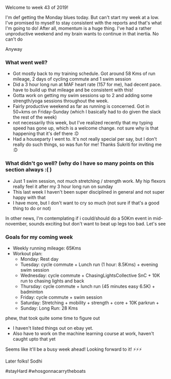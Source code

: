 Welcome to week 43 of 2019!

I'm def getting the Monday blues today. But can't start my week at a low. I've promised to myself to stay consistent with the reports and that's what I'm going to do! After all, momentum is a huge thing. I've had a rather unproductive weekend and my brain wants to continue in that inertia. No can't do 

Anyway
### What went well?
* Got mostly back to my training schedule. Got around 58 Kms of run mileage, 2 days of cycling commute and 1 swim session
* Did a 3 hour long run at MAF heart rate (157 for me), had decent pace. have to build up that mileage and be consistent with this!
* Gotta work on getting my swim sessions up to 2 and adding some strength/yoga sessions throughout the week.
* Fairly productive weekend as far as running is concerned. Got in 50+kms on Friday-Sunday (which I basically had to do given the slack the rest of the week)
* not necessarily this week, but I've realized recently that my typing speed has gone up, which is a welcome change. not sure why is that happening that it's def there :D
* Had a houseparty I went to. It's not really special per say, but I don't really do such things, so was fun for me! Thanks Sukriti for inviting me :D

### What didn't go well? (why do I have so many points on this section always :( )
* Just 1 swim session, not much stretching / strength work. My hip flexors really feel it after my 3 hour long run on sunday
* This last week I haven't been super disciplined in general and not super happy with that
* I have more, but I don't want to cry so much (not sure if that's a good thing to do or not)


In other news, I'm contemplating if i could/should do a 50Km event in mid-november, sounds exciting but don't want to beat up legs too bad. Let's see

### Goals for my coming week
* Weekly running mileage: 65Kms
* Workout plan:
	* Monday: Rest day
    * Tuesday: cycle commute + Lunch run (1 hour: 8.5Kms) + evening swim session 
    * Wednesday: cycle commute + ChasingLightsCollective SnC + 10K run to chasing lights and back
    * Thursday: cycle commute + lunch run (45 minutes easy 6.5K) + badminton
    * Friday: cycle commute + swim session
    * Saturday: Stretching + mobility + strength + core +  10K parkrun + 
    * Sunday: Long Run: 28 Kms
    
    
 phew, that took quite some time to figure out
 
* I haven't listed things out on ebay yet.
* Also have to work on the machine learning course at work, haven't caught upto that yet

Seems like it'll be a busy week ahead! Looking forward to it! ⚡⚡⚡

Later folks!
Sodhi

#stayHard
#whosgonnacarrytheboats
